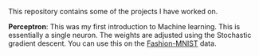 
This repository contains some of the projects I have worked on.

**Perceptron**: This was my first introduction to Machine learning. This is essentially a single neuron. The weights are adjusted using the Stochastic gradient descent.  You can use this on the [Fashion-MNIST](https://github.com/zalandoresearch/fashion-mnist) data.
